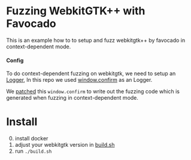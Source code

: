# Fuzzing WebkitGTK++ with Favocado

This is an example how to to setup and fuzz webkitgtk++ by favocado in context-dependent mode.

#### Config

To do context-dependent fuzzing on webkitgtk, we need to setup an [Logger](https://github.com/favocado/pre-release-favocado/blob/webkit-gtk/Generator/Core/Core_Config.js#L32), In this repo we used [window.confirm](https://github.com/favocado/pre-release-favocado/blob/webkit-gtk/Generator/Run/fuzz.html#L23)
 as an Logger.

We [patched](https://github.com/favocado/webkitgtk-fuzz/blob/master/patches/patch-2.28.3.diff#L27) this `window.confirm` to write out the fuzzing code which is generated when fuzzing in context-dependent mode.



# Install
0. install docker
1. adjust your webkitgtk version in [build.sh](https://github.com/favocado/webkitgtk-fuzz/blob/master/build.sh#L8)
2. run  `./build.sh`

